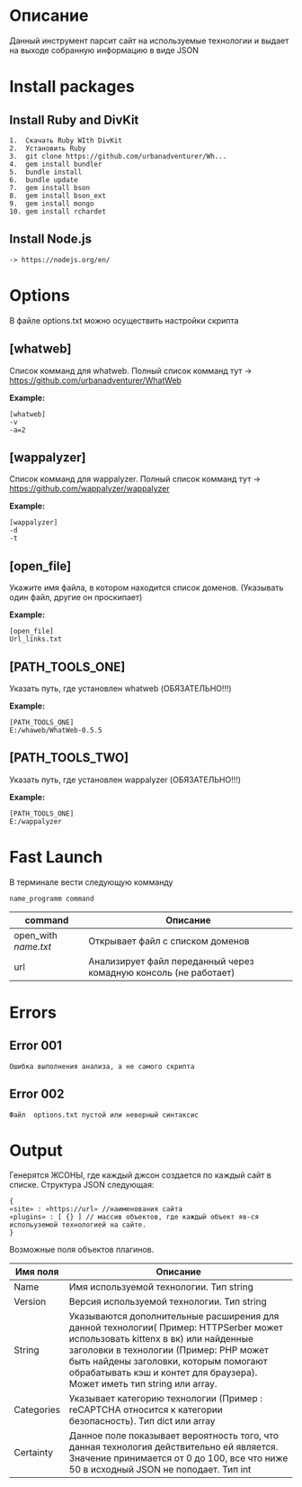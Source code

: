 # Описание
Данный инструмент парсит сайт на используемые технологии и выдает на выходе собранную информацию в виде JSON

# **Install packages**
## Install Ruby and DivKit
    1.	Скачать Ruby WIth DivKit
    2.	Установить Ruby 
    3.	git clone https://github.com/urbanadventurer/Wh...
    4.	gem install bundler 
    5.	bundle install
    6.	bundle update
    7.	gem install bson 
    8.	gem install bson_ext
    9.	gem install mongo 
    10.	gem install rchardet
## Install Node.js
    -> https://nodejs.org/en/
# Options
В файле options.txt можно осуществить настройки скрипта
## [whatweb]
Список комманд для whatweb. Полный список комманд тут -> https://github.com/urbanadventurer/WhatWeb

**Example:**

    [whatweb]
    -v
    -a=2
    
## [wappalyzer]
Список комманд для wappalyzer. Полный список комманд тут -> https://github.com/wappalyzer/wappalyzer

**Example:**

    [wappalyzer]
    -d
    -t


## [open_file]
Укажите имя файла, в котором находится список доменов. (Указывать один файл, другие он проскипает)

**Example:**

    [open_file]
    Url_links.txt
    
## [PATH_TOOLS_ONE]
Указать путь, где установлен whatweb (ОБЯЗАТЕЛЬНО!!!)

**Example:**

    [PATH_TOOLS_ONE]
    E:/whaweb/WhatWeb-0.5.5
    
## [PATH_TOOLS_TWO]
Указать путь, где установлен wappalyzer (ОБЯЗАТЕЛЬНО!!!)

**Example:**

    [PATH_TOOLS_ONE]
    E:/wappalyzer

# Fast Launch

В терминале вести следующую комманду
    
    name_programm command 
    
|       command     |                    Описание                                        |
| -----------               | -----------                                                           |
|       open_with    *name.txt*   |   Открывает файл с списком доменов           |
|  url |  Анализирует файл переданный через комадную консоль (не работает) |


# Errors

## Error 001
    
    Ошибка выполнения анализа, а не самого скрипта
## Error 002

    Файл  options.txt пустой или неверный синтаксис
    
    
# Output
Генерятся ЖСОНЫ, где каждый джсон создается по каждый сайт в списке. Структура JSON следующая:

    {
	«site» : «https://url» //наименования сайта
	«plugins» : [ {} ] // массив объектов, где каждый объект яв-ся испольуземой технологией на сайте.
    }
Возможные поля объектов плагинов.

|       Имя поля     |                    Описание                                        |
| -----------               | -----------                                                           |
| Name| Имя используемой технологии. Тип string |  
  | Version| Версия используемой технологии. Тип string |  
| String|Указываются дополнительные расширения для данной технологии( Пример: HTTPSerber может использовать kittenx в вк) или найденные заголовки в технологии (Пример: PHP может быть найдены заголовки, которым помогают обрабатывать кэш и контет для браузера). Может иметь тип string или array.
|Categories| Указывает категорию технологии (Пример : reCAPTCHA относится к категории безопасность). Тип dict или array |
|Certainty|Данное поле показывает вероятность того, что данная технология действительно ей является. Значение принимается от 0 до 100, все что ниже 50 в исходный JSON не поподает. Тип int|
